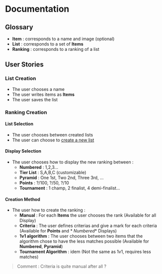 # Documentation

## Glossary

- **Item** : corresponds to a name and image (optional)
- **List** : corresponds to a set of **Items**
- **Ranking** : corresponds to a ranking of a list

## User Stories

### List Creation

- The user chooses a name
- The user writes items as **Items**
- The user saves the list

### Ranking Creation

#### List Selection

- The user chooses between created lists
- The user can choose to [create a new list](#list-creation)

#### Display Selection

- The user chooses how to display the new ranking between :
    - **Numbered** : 1,2,3...
    - **Tier List** : S,A,B,C (customizable)
    - **Pyramid** : One 1st, Two 2nd, Three 3rd, ...
    - **Points** : ?/100, ?/50, ?/10
    - **Tournament** : 1 champ, 2 finalist, 4 demi-finalist...

#### Creation Method

- The user how to create the ranking :
    - **Manual** : For each **Items** the user chooses the rank (Available for all Display)
    - **Criteria** : The user defines criterias and give a mark for each criteria (Available for **Points** and *
      *Numbered** Displays)
    - **1v1 algorithm** : The user chooses between two items that the algorithm chose to have the less matches
      possible (Available for **Numbered**, **Pyramid**)
    - **Tournament Algorithm** : idem (Not the same as 1v1, requires less matches)

> Comment : Criteria is quite manual after all ? 
